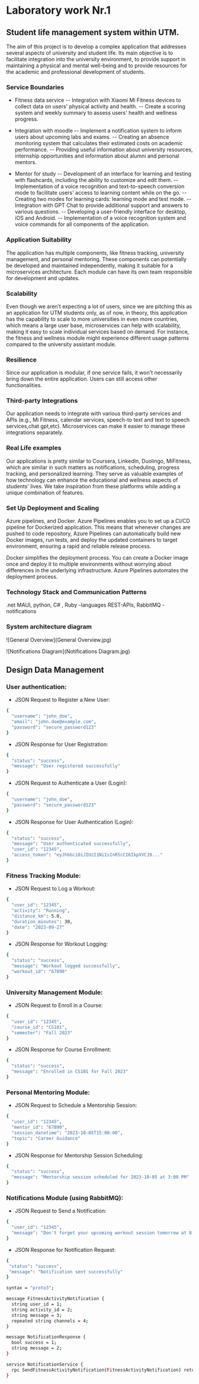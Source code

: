 # Laboratory work Nr.1

## Student life management system within UTM.

The aim of this project is to develop a complex application that addresses several aspects of university and student life. Its main objective is to facilitate integration into the university environment, to provide support in maintaining a physical and mental well-being and to provide resources for the academic and professional development of students.

### Service Boundaries

 - Fitness data service
-- Integration with Xiaomi Mi Fitness devices to collect data on users' physical activity and health.
-- Create a scoring system and weekly summary to assess users' health and wellness progress.

- Integration with moodle
-- Implement a notification system to inform users about upcoming labs and exams.
-- Creating an absence monitoring system that calculates their estimated costs on academic performance.
-- Providing useful information about university resources, internship opportunities and information about alumni and personal mentors.

- Mentor for study
-- Development of an interface for learning and testing with flashcards, including the ability to customize and edit them.
-- Implementation of a voice recognition and text-to-speech conversion mode to facilitate users' access to learning content while on the go.
-- Creating two modes for learning cards: learning mode and test mode.
-- Integration with GPT Chat to provide additional support and answers to various questions.
-- Developing a user-friendly interface for desktop, iOS and Android.
-- Implementation of a voice recognition system and voice commands for all components of the application.



### Application Suitability

The application has multiple components, like fitness tracking, university management, and personal mentoring. These components can potentially be developed and maintained independently, making it suitable for a microservices architecture. Each module can have its own team responsible for development and updates.

### Scalability

Even though we aren’t expecting a lot of users, since we are pitching this as an application for UTM students only, as of now, in theory, this application has the capability to scale to more universities in even more countries, which means a large user base, microservices can help with scalability, making it easy to scale individual services based on demand. For instance, the fitness and wellness module might experience different usage patterns compared to the university assistant module.

### Resilience

Since our application is modular, if one service fails, it won't necessarily bring down the entire application. Users can still access other functionalities.

### Third-party Integrations

Our application needs to integrate with various third-party services and APIs (e.g., Mi Fitness, calendar services, speech-to text and text to speech services,chat gpt,etc). Microservices can make it easier to manage these integrations separately.

### Real Life examples

Our applications is pretty similar to Coursera, LinkedIn, Duolingo, MiFitness, which are similar in such matters as notifications, scheduling, progress tracking, and personalized learning. They serve as valuable examples of how technology can enhance the educational and wellness aspects of students' lives. We take inspiration from these platforms while adding a unique combination of features.

### Set Up Deployment and Scaling

Azure pipelines, and Docker.
Azure Pipelines enables you to set up a CI/CD pipeline for Dockerized application. This means that whenever changes are pushed to code repository, Azure Pipelines can automatically build new Docker images, run tests, and deploy the updated containers to target environment, ensuring a rapid and reliable release process.

Docker simplifies the deployment process. You can create a Docker image once and deploy it to multiple environments without worrying about differences in the underlying infrastructure. Azure Pipelines automates the deployment process.



### Technology Stack and Communication Patterns

.net MAUI, python, C# , Ruby -languages
REST-APIs, RabbitMQ - notifications

### System architecture diagram

![General Overview](General Overview.jpg)

![Notifications Diagram](Notifications Diagram.jpg)

## Design Data Management

### User authentication:

- JSON Request to Register a New User:
```sh
{
  "username": "john_doe",
  "email": "john.doe@example.com",
  "password": "secure_password123"
}
```

- JSON Response for User Registration:
```sh
{
  "status": "success",
  "message": "User registered successfully"
}
```

- JSON Request to Authenticate a User (Login):
```sh
{
  "username": "john_doe",
  "password": "secure_password123"
}
```

- JSON Response for User Authentication (Login):
```sh
{
  "status": "success",
  "message": "User authenticated successfully",
  "user_id": "12345",
  "access_token": "eyJhbGciOiJIUzI1NiIsInR5cCI6IkpXVCJ9..."
}
```

### Fitness Tracking Module:

- JSON Request to Log a Workout:
```sh
{
  "user_id": "12345",
  "activity": "Running",
  "distance_km": 5.0,
  "duration_minutes": 30,
  "date": "2023-09-27"
}
```

- JSON Response for Workout Logging:
```sh
{
  "status": "success",
  "message": "Workout logged successfully",
  "workout_id": "67890"
}
```

### University Management Module:

 - JSON Request to Enroll in a Course:
```sh
{
  "user_id": "12345",
  "course_id": "CS101",
  "semester": "Fall 2023"
}
```

- JSON Response for Course Enrollment:
```sh
{
  "status": "success",
  "message": "Enrolled in CS101 for Fall 2023"
}
```

### Personal Mentoring Module:

- JSON Request to Schedule a Mentorship Session:
```sh
{
  "user_id": "12345",
  "mentor_id": "67890",
  "session_datetime": "2023-10-05T15:00:00",
  "topic": "Career Guidance"
}
```

- JSON Response for Mentorship Session Scheduling:
```sh
{
  "status": "success",
  "message": "Mentorship session scheduled for 2023-10-05 at 3:00 PM"
}
```

### Notifications Module (using RabbitMQ):

- JSON Request to Send a Notification:

```sh
{
  "user_id": "12345",
  "message": "Don't forget your upcoming workout session tomorrow at 8:00 AM."
}
```

- JSON Response for Notification Request:
 ```sh
{
  "status": "success",
  "message": "Notification sent successfully"
}
```

```sh
syntax = "proto3";

message FitnessActivityNotification {
  string user_id = 1;
  string activity_id = 2;
  string message = 3;
  repeated string channels = 4;
}

message NotificationResponse {
  bool success = 1;
  string message = 2;
}

service NotificationService {
  rpc SendFitnessActivityNotification(FitnessActivityNotification) returns (NotificationResponse);
}
```

